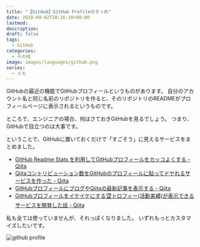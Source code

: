 ```yaml
---
title: "【GitHub】GitHub Profileのすゝめ"
date: 2020-09-02T20:26:30+09:00
lastmod:
description: 
draft: false
tags:
  - GitHub
categories:
  - その他
image: images/languages/github.png
series:
  - メモ
---
```


GitHubの最近の機能でGitHubプロフィールというものがあります。
自分のアカウント名と同じ名前のリポジトリを作ると、そのリポジトリのREADMEがプロフィールページに表示されるというものです。

ところで、エンジニアの場合、何はさておきGitHubを見るでしょう。
つまり、GitHubで目立つのは大事です。

ということで、GitHubに置いておくだけで「すごそう」に見えるサービスをまとめました。

- [GitHub Readme Stats を利用してGitHubプロフィールをカッコよくする \- Qiita](https://qiita.com/zizi4n5/items/f8076cb25bbf64a9bc1c)
- [Qiitaコントリビューション数をGitHubのプロフィールに貼ってドヤれるサービスを作った \- Qiita](https://qiita.com/mikkame/items/f2c60d9caf8a8e38ec50)
- [GitHubプロフィールにブログやQiitaの最新記事を表示する \- Qiita](https://qiita.com/sarisia/items/630d53cee7976e36faa3)
- [GitHubプロフィールをイケイケにする🏆トロフィー\(活動実績\)が表示できるサービスを開発した話 \- Qiita](https://qiita.com/ryo-ma/items/c6298020098cb631f46e)


私も全ては使っていませんが、それっぽくなりました。
いずれもっとカスタマイズしたいです。

![github profile](/images/posts/2020/0902-github.png)
